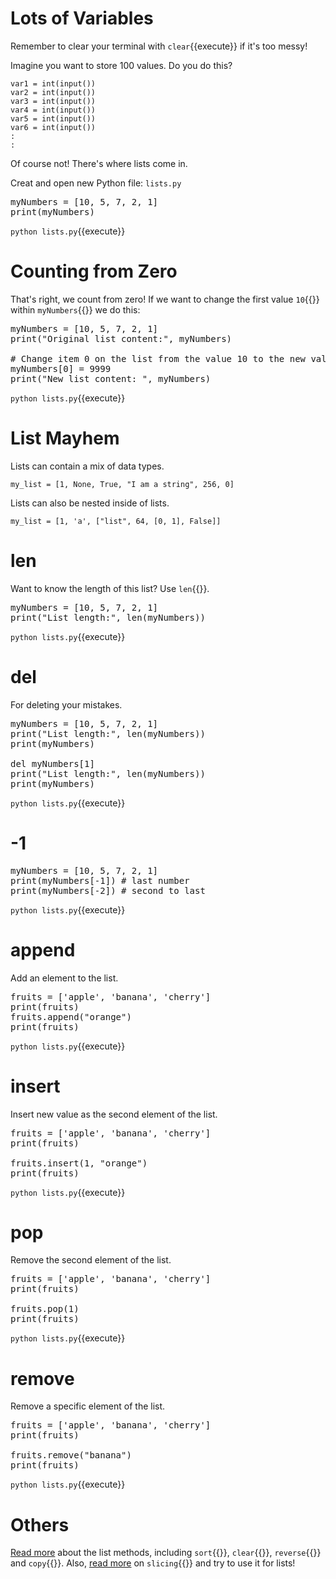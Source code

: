 # Lots of Variables

Remember to clear your terminal with `clear`{{execute}} if it's too messy!

Imagine you want to store 100 values. Do you do this?

```
var1 = int(input())
var2 = int(input())
var3 = int(input())
var4 = int(input())
var5 = int(input())
var6 = int(input())
:
:
```

Of course not! There's where lists come in.

Creat and open new Python file: `lists.py`

<pre class="file" data-filename="lists.py" data-target="replace">
myNumbers = [10, 5, 7, 2, 1]
print(myNumbers)
</pre>

`python lists.py`{{execute}}

# Counting from Zero

That's right, we count from zero! If we want to change the first value `10`{{}} within `myNumbers`{{}} we do this:

<pre class="file" data-filename="lists.py" data-target="replace">
myNumbers = [10, 5, 7, 2, 1]
print("Original list content:", myNumbers)

# Change item 0 on the list from the value 10 to the new value 9999
myNumbers[0] = 9999
print("New list content: ", myNumbers)
</pre>

`python lists.py`{{execute}}

# List Mayhem

Lists can contain a mix of data types.

`my_list = [1, None, True, "I am a string", 256, 0]`

Lists can also be nested inside of lists.


`my_list = [1, 'a', ["list", 64, [0, 1], False]]`

# len

Want to know the length of this list? Use `len`{{}}.

<pre class="file" data-filename="lists.py" data-target="replace">
myNumbers = [10, 5, 7, 2, 1]
print("List length:", len(myNumbers))
</pre>

`python lists.py`{{execute}}

# del

For deleting your mistakes.

<pre class="file" data-filename="lists.py" data-target="replace">
myNumbers = [10, 5, 7, 2, 1]
print("List length:", len(myNumbers))
print(myNumbers)

del myNumbers[1]
print("List length:", len(myNumbers))
print(myNumbers)
</pre>

`python lists.py`{{execute}}

# -1

<pre class="file" data-filename="lists.py" data-target="replace">
myNumbers = [10, 5, 7, 2, 1]
print(myNumbers[-1]) # last number
print(myNumbers[-2]) # second to last
</pre>

`python lists.py`{{execute}}

# append

Add an element to the list.

<pre class="file" data-filename="lists.py" data-target="replace">
fruits = ['apple', 'banana', 'cherry']
print(fruits)
fruits.append("orange")
print(fruits)
</pre>

`python lists.py`{{execute}}

# insert

Insert new value as the second element of the list.

<pre class="file" data-filename="lists.py" data-target="replace">
fruits = ['apple', 'banana', 'cherry']
print(fruits)

fruits.insert(1, "orange")
print(fruits)
</pre>

`python lists.py`{{execute}}

# pop

Remove the second element of the list.

<pre class="file" data-filename="lists.py" data-target="replace">
fruits = ['apple', 'banana', 'cherry']
print(fruits)

fruits.pop(1)
print(fruits)
</pre>

`python lists.py`{{execute}}

# remove

Remove a specific element of the list.

<pre class="file" data-filename="lists.py" data-target="replace">
fruits = ['apple', 'banana', 'cherry']
print(fruits)

fruits.remove("banana")
print(fruits)
</pre>

`python lists.py`{{execute}}

# Others
[Read more](https://www.w3schools.com/python/python_ref_list.asp) about the list methods, including `sort`{{}}, `clear`{{}}, `reverse`{{}} and `copy`{{}}. Also, [read more](https://www.w3schools.com/python/python_strings_slicing.asp) on `slicing`{{}} and try to use it for lists!